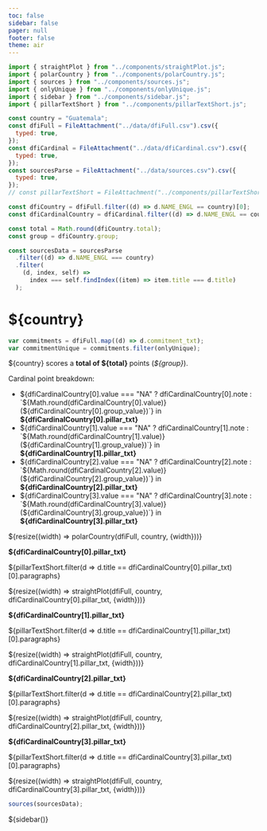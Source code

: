```yaml
---
toc: false
sidebar: false
pager: null
footer: false
theme: air
---
```


<head>
<link rel="stylesheet" href="../style.css">
<!-- sidebar -->
    <link
      rel="stylesheet"
      href="https://cdnjs.cloudflare.com/ajax/libs/font-awesome/6.4.0/css/all.min.css"
    />
    <link rel="stylesheet" href="../sidebar.css" />
</head>

<!-- import components -->

```js
import { straightPlot } from "../components/straightPlot.js";
import { polarCountry } from "../components/polarCountry.js";
import { sources } from "../components/sources.js";
import { onlyUnique } from "../components/onlyUnique.js";
import { sidebar } from "../components/sidebar.js";
import { pillarTextShort } from "../components/pillarTextShort.js";
```

<!-- load countries -->

```js
const country = "Guatemala";
const dfiFull = FileAttachment("../data/dfiFull.csv").csv({
  typed: true,
});
const dfiCardinal = FileAttachment("../data/dfiCardinal.csv").csv({
  typed: true,
});
const sourcesParse = FileAttachment("../data/sources.csv").csv({
  typed: true,
});
// const pillarTextShort = FileAttachment("../components/pillarTextShort.js");
```

<!-- calculate country specific data for intro -->

```js
const dfiCountry = dfiFull.filter((d) => d.NAME_ENGL == country)[0];
const dfiCardinalCountry = dfiCardinal.filter((d) => d.NAME_ENGL == country);
```

```js
const total = Math.round(dfiCountry.total);
const group = dfiCountry.group;
```

<!-- only unique sources, and filtered by country -->

```js
const sourcesData = sourcesParse
  .filter((d) => d.NAME_ENGL === country)
  .filter(
    (d, index, self) =>
      index === self.findIndex((item) => item.title === d.title)
  );
```

<div class="hero">
  <h1>${country}</h1>
</div>

```js
var commitments = dfiFull.map((d) => d.commitment_txt);
var commitmentUnique = commitments.filter(onlyUnique);
```

<!-- text and polar -->
<div class="body-text">
<div class="grid grid-cols-3">

  <div class="card grid-col-1">
  <p>${country} scores a <span style="font-weight: 700;">total of ${total} </span>points (<i>${group}</i>).</p>
  <p>Cardinal point breakdown:</p>
<ul>
  <li>${dfiCardinalCountry[0].value === "NA" ? dfiCardinalCountry[0].note : `${Math.round(dfiCardinalCountry[0].value)} (${dfiCardinalCountry[0].group_value})`} in <span class="pillar-connectivity" style="font-weight: 700;">${dfiCardinalCountry[0].pillar_txt}</span></li>
  <li>${dfiCardinalCountry[1].value === "NA" ? dfiCardinalCountry[1].note : `${Math.round(dfiCardinalCountry[1].value)} (${dfiCardinalCountry[1].group_value})`} in <span class="pillar-rights" style="font-weight: 700;">${dfiCardinalCountry[1].pillar_txt}</span></li>
  <li>${dfiCardinalCountry[2].value === "NA" ? dfiCardinalCountry[2].note : `${Math.round(dfiCardinalCountry[2].value)} (${dfiCardinalCountry[2].group_value})`} in <span class="pillar-responsibility" style="font-weight: 700;">${dfiCardinalCountry[2].pillar_txt}</span></li>
  <li>${dfiCardinalCountry[3].value === "NA" ? dfiCardinalCountry[3].note : `${Math.round(dfiCardinalCountry[3].value)} (${dfiCardinalCountry[3].group_value})`} in <span class="pillar-trust" style="font-weight: 700;">${dfiCardinalCountry[3].pillar_txt}</span></li>
</ul>
    </div>

  <div class="card grid-col-2">
        ${resize((width) => polarCountry(dfiFull, country, {width}))}
    </div>

</div>
</div>

<!-- # Scores -->

<p><span class="pillar-connectivity" style="font-weight: 700;">${dfiCardinalCountry[0].pillar_txt}</span></p>
<p>${pillarTextShort.filter(d => d.title == dfiCardinalCountry[0].pillar_txt)[0].paragraphs}</p>

  <div class="card size-full">
      ${resize((width) => straightPlot(dfiFull, country, dfiCardinalCountry[0].pillar_txt, {width}))}
    </div>

<p><span class="pillar-rights" style="font-weight: 700;">${dfiCardinalCountry[1].pillar_txt}</span></p>
<p>${pillarTextShort.filter(d => d.title == dfiCardinalCountry[1].pillar_txt)[0].paragraphs}</p>

  <div class="card size-full">
      ${resize((width) => straightPlot(dfiFull, country, dfiCardinalCountry[1].pillar_txt, {width}))}
    </div>

<p><span class="pillar-responsibility" style="font-weight: 700;">${dfiCardinalCountry[2].pillar_txt}</span></p>
<p>${pillarTextShort.filter(d => d.title == dfiCardinalCountry[2].pillar_txt)[0].paragraphs}</p>

  <div class="card size-full">
      ${resize((width) => straightPlot(dfiFull, country, dfiCardinalCountry[2].pillar_txt, {width}))}
    </div>

<p><span class="pillar-trust" style="font-weight: 700;">${dfiCardinalCountry[3].pillar_txt}</span></p>
<p>${pillarTextShort.filter(d => d.title == dfiCardinalCountry[3].pillar_txt)[0].paragraphs}</p>

  <div class="card size-full">
      ${resize((width) => straightPlot(dfiFull, country, dfiCardinalCountry[3].pillar_txt, {width}))}
    </div>

  <div id="sources-section">
  </div>

```js
sources(sourcesData);
```

<!-- sidebar -->

<div>
    ${sidebar()}
</div>
